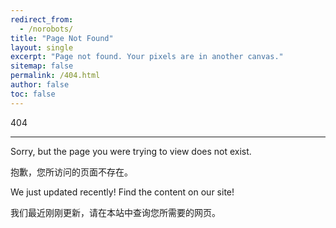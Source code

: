```yaml
---
redirect_from:
  - /norobots/
title: "Page Not Found"
layout: single
excerpt: "Page not found. Your pixels are in another canvas."
sitemap: false
permalink: /404.html
author: false
toc: false
---
```


404

---

Sorry, but the page you were trying to view does not exist. 

抱歉，您所访问的页面不存在。



We just updated recently! Find the content on our site!

我们最近刚刚更新，请在本站中查询您所需要的网页。
